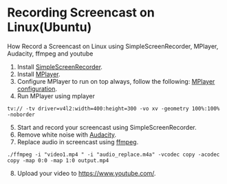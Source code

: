 # Recording Screencast on Linux(Ubuntu)
How Record a Screencast on Linux using SimpleScreenRecorder, MPlayer, Audacity, ffmpeg and youtube

1. Install [SimpleScreenRecorder](https://tecadmin.net/install-simple-screen-recorder-on-ubuntu-linuxmint/).
2. Install [MPlayer](https://itsfoss.com/mplayer/).
3. Configure MPlayer to run on top always, follow the following: [MPlayer configuration](https://ubuntuforums.org/archive/index.php/t-77329.html).
4. Run MPlayer using mplayer 
```
tv:// -tv driver=v4l2:width=400:height=300 -vo xv -geometry 100%:100% -noborder
```
5. Start and record your screencast using SimpleScreenRecorder.
6. Remove white noise with [Audacity](https://www.maketecheasier.com/remove-white-noise-audio-audacity/).
7. Replace audio in screencast using [ffmpeg](https://superuser.com/questions/1116326/replace-audio-sync-save-all-to-a-new-video-file-vlc). 
```
./ffmpeg -i "video1.mp4 " -i "audio_replace.m4a" -vcodec copy -acodec copy -map 0:0 -map 1:0 output.mp4
```

8. Upload your video to https://www.youtube.com/.
